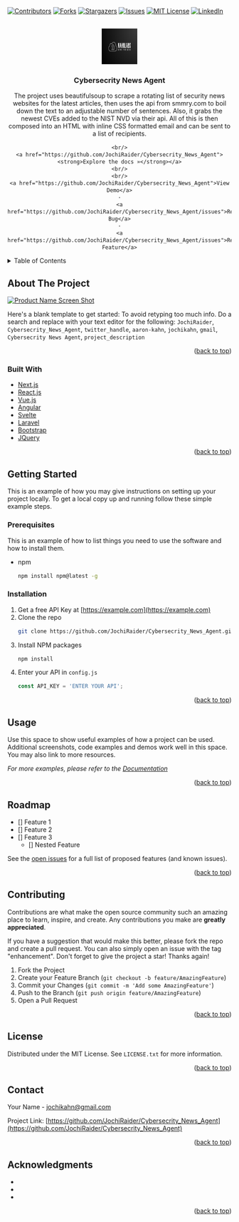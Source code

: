 <div id="top"></div>
<!--
*** Thanks for checking out the Best-README-Template. If you have a suggestion
*** that would make this better, please fork the repo and create a pull request
*** or simply open an issue with the tag "enhancement".
*** Don't forget to give the project a star!
*** Thanks again! Now go create something AMAZING! :D
-->



<!-- PROJECT SHIELDS -->
<!--
*** I'm using markdown "reference style" links for readability.
*** Reference links are enclosed in brackets [ ] instead of parentheses ( ).
*** See the bottom of this document for the declaration of the reference variables
*** for contributors-url, forks-url, etc. This is an optional, concise syntax you may use.
*** https://www.markdownguide.org/basic-syntax/#reference-style-links
-->
[![Contributors][contributors-shield]][contributors-url]
[![Forks][forks-shield]][forks-url]
[![Stargazers][stars-shield]][stars-url]
[![Issues][issues-shield]][issues-url]
[![MIT License][license-shield]][license-url]
[![LinkedIn][linkedin-shield]][linkedin-url]



<!-- PROJECT LOGO -->
<br />
<div align="center">
  <a href="https://github.com/JochiRaider/Cybersecrity_News_Agent">
    <img src="images/logo.png" alt="Logo" width="80" height="80">
  </a>

<h3 align="center">Cybersecrity News Agent</h3>

  <p align="center">
    The project uses beautifulsoup to scrape a rotating list of security news websites for the latest articles, then uses the api from smmry.com to boil down the text to an adjustable number of sentences. Also, it grabs the newest CVEs added to the NIST NVD via their api. All of this is then composed into an HTML with inline CSS formatted email and can be sent to a list of recipients.    

    <br/>
    <a href="https://github.com/JochiRaider/Cybersecrity_News_Agent"><strong>Explore the docs »</strong></a>
    <br/>
    <br/>
    <a href="https://github.com/JochiRaider/Cybersecrity_News_Agent">View Demo</a>
    ·
    <a href="https://github.com/JochiRaider/Cybersecrity_News_Agent/issues">Report Bug</a>
    ·
    <a href="https://github.com/JochiRaider/Cybersecrity_News_Agent/issues">Request Feature</a>
  </p>
</div>



<!-- TABLE OF CONTENTS -->
<details>
  <summary>Table of Contents</summary>
  <ol>
    <li>
      <a href="#about-the-project">About The Project</a>
      <ul>
        <li><a href="#built-with">Built With</a></li>
      </ul>
    </li>
    <li>
      <a href="#getting-started">Getting Started</a>
      <ul>
        <li><a href="#prerequisites">Prerequisites</a></li>
        <li><a href="#installation">Installation</a></li>
      </ul>
    </li>
    <li><a href="#usage">Usage</a></li>
    <li><a href="#roadmap">Roadmap</a></li>
    <li><a href="#contributing">Contributing</a></li>
    <li><a href="#license">License</a></li>
    <li><a href="#contact">Contact</a></li>
    <li><a href="#acknowledgments">Acknowledgments</a></li>
  </ol>
</details>



<!-- ABOUT THE PROJECT -->
## About The Project

[![Product Name Screen Shot][product-screenshot]](https://example.com)

Here's a blank template to get started: To avoid retyping too much info. Do a search and replace with your text editor for the following: `JochiRaider`, `Cybersecrity_News_Agent`, `twitter_handle`, `aaron-kahn`, `jochikahn`, `gmail`, `Cybersecrity News Agent`, `project_description`

<p align="right">(<a href="#top">back to top</a>)</p>



### Built With

* [Next.js](https://nextjs.org/)
* [React.js](https://reactjs.org/)
* [Vue.js](https://vuejs.org/)
* [Angular](https://angular.io/)
* [Svelte](https://svelte.dev/)
* [Laravel](https://laravel.com)
* [Bootstrap](https://getbootstrap.com)
* [JQuery](https://jquery.com)

<p align="right">(<a href="#top">back to top</a>)</p>



<!-- GETTING STARTED -->
## Getting Started

This is an example of how you may give instructions on setting up your project locally.
To get a local copy up and running follow these simple example steps.

### Prerequisites

This is an example of how to list things you need to use the software and how to install them.
* npm
  ```sh
  npm install npm@latest -g
  ```

### Installation

1. Get a free API Key at [https://example.com](https://example.com)
2. Clone the repo
   ```sh
   git clone https://github.com/JochiRaider/Cybersecrity_News_Agent.git
   ```
3. Install NPM packages
   ```sh
   npm install
   ```
4. Enter your API in `config.js`
   ```js
   const API_KEY = 'ENTER YOUR API';
   ```

<p align="right">(<a href="#top">back to top</a>)</p>



<!-- USAGE EXAMPLES -->
## Usage

Use this space to show useful examples of how a project can be used. Additional screenshots, code examples and demos work well in this space. You may also link to more resources.

_For more examples, please refer to the [Documentation](https://example.com)_

<p align="right">(<a href="#top">back to top</a>)</p>



<!-- ROADMAP -->
## Roadmap

- [] Feature 1
- [] Feature 2
- [] Feature 3
    - [] Nested Feature

See the [open issues](https://github.com/JochiRaider/Cybersecrity_News_Agent/issues) for a full list of proposed features (and known issues).

<p align="right">(<a href="#top">back to top</a>)</p>



<!-- CONTRIBUTING -->
## Contributing

Contributions are what make the open source community such an amazing place to learn, inspire, and create. Any contributions you make are **greatly appreciated**.

If you have a suggestion that would make this better, please fork the repo and create a pull request. You can also simply open an issue with the tag "enhancement".
Don't forget to give the project a star! Thanks again!

1. Fork the Project
2. Create your Feature Branch (`git checkout -b feature/AmazingFeature`)
3. Commit your Changes (`git commit -m 'Add some AmazingFeature'`)
4. Push to the Branch (`git push origin feature/AmazingFeature`)
5. Open a Pull Request

<p align="right">(<a href="#top">back to top</a>)</p>



<!-- LICENSE -->
## License

Distributed under the MIT License. See `LICENSE.txt` for more information.

<p align="right">(<a href="#top">back to top</a>)</p>



<!-- CONTACT -->
## Contact

Your Name - jochikahn@gmail.com

Project Link: [https://github.com/JochiRaider/Cybersecrity_News_Agent](https://github.com/JochiRaider/Cybersecrity_News_Agent)

<p align="right">(<a href="#top">back to top</a>)</p>



<!-- ACKNOWLEDGMENTS -->
## Acknowledgments

* []()
* []()
* []()

<p align="right">(<a href="#top">back to top</a>)</p>



<!-- MARKDOWN LINKS & IMAGES -->
<!-- https://www.markdownguide.org/basic-syntax/#reference-style-links -->
[contributors-shield]: https://img.shields.io/github/contributors/JochiRaider/Cybersecrity_News_Agent.svg?style=for-the-badge
[contributors-url]: https://github.com/JochiRaider/Cybersecrity_News_Agent/graphs/contributors
[forks-shield]: https://img.shields.io/github/forks/JochiRaider/Cybersecrity_News_Agent.svg?style=for-the-badge
[forks-url]: https://github.com/JochiRaider/Cybersecrity_News_Agent/network/members
[stars-shield]: https://img.shields.io/github/stars/JochiRaider/Cybersecrity_News_Agent.svg?style=for-the-badge
[stars-url]: https://github.com/JochiRaider/Cybersecrity_News_Agent/stargazers
[issues-shield]: https://img.shields.io/github/issues/JochiRaider/Cybersecrity_News_Agent.svg?style=for-the-badge
[issues-url]: https://github.com/JochiRaider/Cybersecrity_News_Agent/issues
[license-shield]: https://img.shields.io/github/license/JochiRaider/Cybersecrity_News_Agent.svg?style=for-the-badge
[license-url]: https://github.com/JochiRaider/Cybersecrity_News_Agent/blob/master/LICENSE.txt
[linkedin-shield]: https://img.shields.io/badge/-LinkedIn-black.svg?style=for-the-badge&logo=linkedin&colorB=555
[linkedin-url]: https://linkedin.com/in/aaron-kahn
[product-screenshot]: images/screenshot.png
